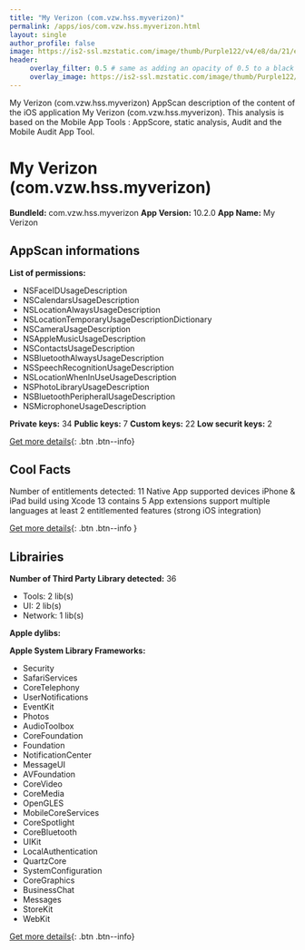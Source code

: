 ```yaml
---
title: "My Verizon (com.vzw.hss.myverizon)"
permalink: /apps/ios/com.vzw.hss.myverizon.html
layout: single
author_profile: false
image: https://is2-ssl.mzstatic.com/image/thumb/Purple122/v4/e8/da/21/e8da212d-0ae5-41f5-3fbf-a0285abd5db0/AppIcon-1x_U007emarketing-0-7-0-0-85-220.png/512x512bb.jpg
header: 
     overlay_filter: 0.5 # same as adding an opacity of 0.5 to a black background
     overlay_image: https://is2-ssl.mzstatic.com/image/thumb/Purple122/v4/e8/da/21/e8da212d-0ae5-41f5-3fbf-a0285abd5db0/AppIcon-1x_U007emarketing-0-7-0-0-85-220.png/512x512bb.jpg
---
```

My Verizon (com.vzw.hss.myverizon) AppScan description of the content of the iOS application My Verizon (com.vzw.hss.myverizon). This analysis is based on the Mobile App Tools : AppScore, static analysis, Audit and the Mobile Audit App Tool.

# My Verizon (com.vzw.hss.myverizon)

**BundleId:** com.vzw.hss.myverizon
**App Version:** 10.2.0
**App Name:** My Verizon


## AppScan informations 

**List of permissions:** 
- NSFaceIDUsageDescription
- NSCalendarsUsageDescription
- NSLocationAlwaysUsageDescription
- NSLocationTemporaryUsageDescriptionDictionary
- NSCameraUsageDescription
- NSAppleMusicUsageDescription
- NSContactsUsageDescription
- NSBluetoothAlwaysUsageDescription
- NSSpeechRecognitionUsageDescription
- NSLocationWhenInUseUsageDescription
- NSPhotoLibraryUsageDescription
- NSBluetoothPeripheralUsageDescription
- NSMicrophoneUsageDescription
  
  
**Private keys:** 34
**Public keys:** 7
**Custom keys:** 22
**Low securit keys:** 2
  
[Get more details](/pricing.html){: .btn .btn--info}

## Cool Facts

Number of entitlements detected: 11
Native App
supported devices iPhone & iPad
build using Xcode 13
contains 5 App extensions
support multiple languages
at least 2 entitlemented features (strong iOS integration)
  
[Get more details](/pricing.html){: .btn .btn--info }

## Librairies 
**Number of Third Party Library detected:** 36
- Tools: 2 lib(s)
- UI: 2 lib(s)
- Network: 1 lib(s)


**Apple dylibs:**


**Apple System Library Frameworks:**
- Security
- SafariServices
- CoreTelephony
- UserNotifications
- EventKit
- Photos
- AudioToolbox
- CoreFoundation
- Foundation
- NotificationCenter
- MessageUI
- AVFoundation
- CoreVideo
- CoreMedia
- OpenGLES
- MobileCoreServices
- CoreSpotlight
- CoreBluetooth
- UIKit
- LocalAuthentication
- QuartzCore
- SystemConfiguration
- CoreGraphics
- BusinessChat
- Messages
- StoreKit
- WebKit


  
[Get more details](/pricing.html){: .btn .btn--info}

